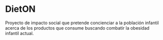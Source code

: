 # DietON
Proyecto de impacto social que pretende concienciar a la población infantil acerca de los productos que consume buscando combatir la obesidad infantil actual.
